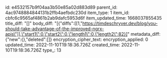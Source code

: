 id: e4532157b9f04aa3b50e85a02d883d89
parent_id: 4ac9748884844131b2ffb4aefbdc230d
item_type: 1
item_id: cbfc6c9565af4861b2ab9dafc5953d6f
item_updated_time: 1668037855435
title_diff: "[]"
body_diff: "[{\"diffs\":[[1,\"https://timdeschryver.dev/blog/you-should-take-advantage-of-the-improved-ngrx-apis\"]],\"start1\":0,\"start2\":0,\"length1\":0,\"length2\":82}]"
metadata_diff: {"new":{},"deleted":[]}
encryption_cipher_text: 
encryption_applied: 0
updated_time: 2022-11-10T19:18:36.726Z
created_time: 2022-11-10T19:18:36.726Z
type_: 13